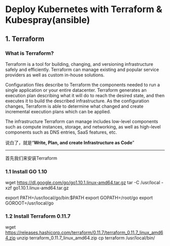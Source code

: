 # Deploy Kubernetes with Terraform & Kubespray(ansible)


## 1. Terraform

### What is Terraform?

Terraform is a tool for building, changing, and versioning infrastructure safely and efficiently. Terraform can manage existing and popular service providers as well as custom in-house solutions.

Configuration files describe to Terraform the components needed to run a single application or your entire datacenter. Terraform generates an execution plan describing what it will do to reach the desired state, and then executes it to build the described infrastructure. As the configuration changes, Terraform is able to determine what changed and create incremental execution plans which can be applied.

The infrastructure Terraform can manage includes low-level components such as compute instances, storage, and networking, as well as high-level components such as DNS entries, SaaS features, etc.

说白了，就是“**Write, Plan, and create Infrastructure as Code**”

---

首先我们来安装Terraform

### 1.1 Install GO 1.10

wget https://dl.google.com/go/go1.10.1.linux-amd64.tar.gz
tar -C /usr/local -xzf go1.10.1.linux-amd64.tar.gz 

export PATH=/usr/local/go/bin:$PATH
export GOPATH=/root/go
export GOROOT=/usr/local/go

### 1.2 Install Terraform 0.11.7
wget https://releases.hashicorp.com/terraform/0.11.7/terraform_0.11.7_linux_amd64.zip
unzip terraform_0.11.7_linux_amd64.zip 
cp terraform /usr/local/bin/


<!--stackedit_data:
eyJoaXN0b3J5IjpbMjA1MTI2NDY5NCwtMTg2ODc1MDY5NywtOT
c0MTYzODU4XX0=
-->